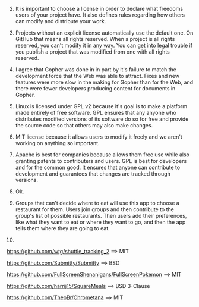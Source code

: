 2. It is important to choose a license in order to declare what freedoms users of your project have. It also defines rules regarding how others can modify and distribute your work.

3. Projects without an explicit license automatically use the default one. On GitHub that means all rights reserved. When a project is all rights reserved, you can't modify it in any way. You can get into legal trouble if you publish a project that was modified from one with all rights reserved.

4. I agree that Gopher was done in in part by it's failure to match the development force that the Web was able to attract. Fixes and new features were more slow in the making for Gopher than for the Web, and there were fewer developers producing content for documents in Gopher.

5. Linux is licensed under GPL v2 because it's goal is to make a platform made entirely of free software. GPL ensures that any anyone who distributes modified versions of its software do so for free and provide the source code so that others may also make changes.

6. MIT license because it allows users to modify it freely and we aren't working on anything so important.

7. Apache is best for companies because allows them free use while also granting patents to contributers and users. GPL is best for developers and for the common good. It ensures that anyone can contribute to development and guarantees that changes are tracked through versions.

8. Ok. 

9. Groups that can't decide where to eat will use this app to choose a restaurant for them. Users join groups and then contribute to the group's list of possible restaurants. Then users add their preferences, like what they want to eat or where they want to go, and then the app tells them where they are going to eat.

10. 
https://github.com/wtg/shuttle_tracking_2 ==> MIT

https://github.com/Submitty/Submitty ==> BSD

https://github.com/FullScreenShenanigans/FullScreenPokemon ==> MIT

https://github.com/harrij15/SquareMeals ==> BSD 3-Clause

https://github.com/TheoBr/Chrometana ==> MIT
